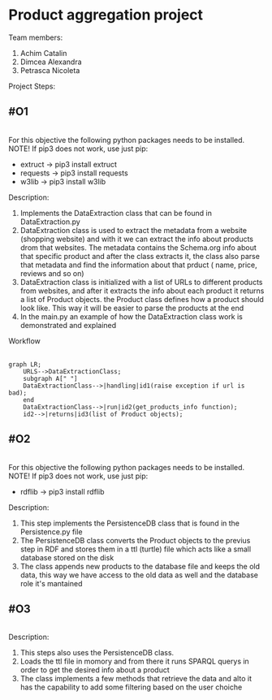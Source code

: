 # Product aggregation project

Team members: <br>
<ol>
  <li>Achim Catalin</li>
  <li>Dimcea Alexandra</li>
  <li>Petrasca Nicoleta</li>
</ol> 

Project Steps:<br>

<h2>#O1</h2><br>
For this objective the following python packages needs to be installed. NOTE! If pip3 does not work, use just pip:<br>
 <ul>
  <li>extruct -> pip3 install extruct</li>
  <li>requests -> pip3 install requests</li>
  <li>w3lib -> pip3 install w3lib</li>
</ul> 

Description: <br>
<ol>
  <li>Implements the DataExtraction class that can be found in DataExtraction.py</li>
  <li>DataExtraction class is used to extract the metadata from a website (shopping website) and with it we can extract the info about products drom that websites. The metadata contains the Schema.org info about that          specific product and after the class extracts it, the class also parse that metadata and find the information       about that prduct ( name, price, reviews and so on)</li>
  <li>DataExtraction class is initialized with a list of URLs to different products from websites, and after it    extracts the info about each product it returns a list of Product objects. the Product class defines how a            product should look like. This way it will be easier to parse the products at the end</li>
  <li>In the main.py an example of how the DataExtraction class work is demonstrated and explained</li>
</ol> 

Workflow<br><br>
```mermaid
graph LR;
    URLS-->DataExtractionClass;
    subgraph A[" "]
    DataExtractionClass-->|handling|id1(raise exception if url is bad);
    end
    DataExtractionClass-->|run|id2(get_products_info function);    
    id2-->|returns|id3(list of Product objects);
```

<h2>#O2</h2><br>
For this objective the following python packages needs to be installed. NOTE! If pip3 does not work, use just pip:<br>
 <ul>
  <li>rdflib -> pip3 install rdflib</li>
</ul> 

Description: <br>
<ol>
  <li>This step implements the PersistenceDB class that is found in the Persistence.py file</li>
  <li>The PersistenceDB class converts the Product objects to the previus step in RDF and stores them in a ttl
  (turtle) file which acts like a small database stored on the disk</li>
  <li>The class appends new products to the database file and keeps the old data, this way we have access to
  the old data as well and the database role it's mantained</li>
</ol> 

<h2>#O3</h2><br>
Description: <br>
<ol>
  <li>This steps also uses the PersistenceDB class.</li>
  <li>Loads the ttl file in momory and from there it runs SPARQL querys in order to get the desired info about a  product</li>
  <li>The class implements a few methods that retrieve the data and alto it has the capability to add some filtering based on the user choiche</li>
</ol> 
      
